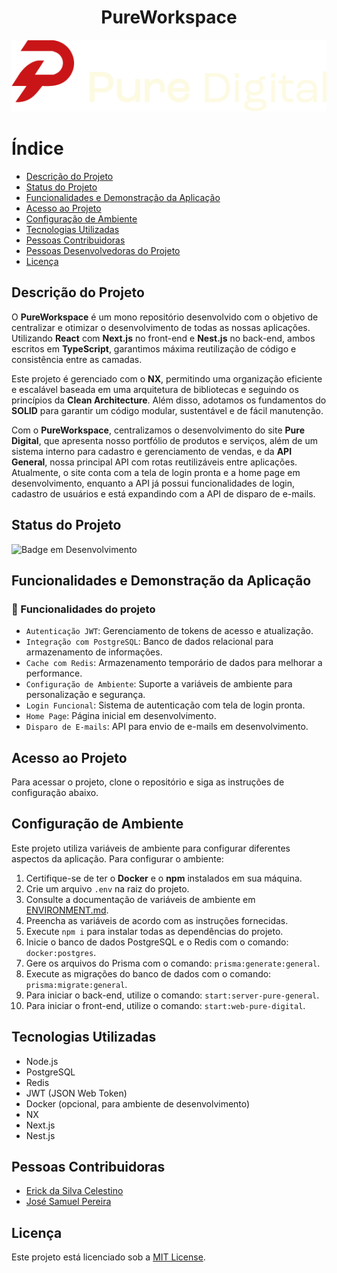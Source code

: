 <h1 align="center">PureWorkspace</h1>

<p align="center">
  <img loading="lazy" src="docs\img\logo.png" alt="PureWorkspace Logo"/>
</p>

# Índice

- [Descrição do Projeto](#descrição-do-projeto)
- [Status do Projeto](#status-do-projeto)
- [Funcionalidades e Demonstração da Aplicação](#funcionalidades-e-demonstração-da-aplicação)
- [Acesso ao Projeto](#acesso-ao-projeto)
- [Configuração de Ambiente](#configuração-de-ambiente)
- [Tecnologias Utilizadas](#tecnologias-utilizadas)
- [Pessoas Contribuidoras](#pessoas-contribuidoras)
- [Pessoas Desenvolvedoras do Projeto](#pessoas-desenvolvedoras)
- [Licença](#licença)

## Descrição do Projeto

O **PureWorkspace** é um mono repositório desenvolvido com o objetivo de centralizar e otimizar o desenvolvimento de todas as nossas aplicações. Utilizando **React** com **Next.js** no front-end e **Nest.js** no back-end, ambos escritos em **TypeScript**, garantimos máxima reutilização de código e consistência entre as camadas.

Este projeto é gerenciado com o **NX**, permitindo uma organização eficiente e escalável baseada em uma arquitetura de bibliotecas e seguindo os princípios da **Clean Architecture**. Além disso, adotamos os fundamentos do **SOLID** para garantir um código modular, sustentável e de fácil manutenção.

Com o **PureWorkspace**, centralizamos o desenvolvimento do site **Pure Digital**, que apresenta nosso portfólio de produtos e serviços, além de um sistema interno para cadastro e gerenciamento de vendas, e da **API General**, nossa principal API com rotas reutilizáveis entre aplicações. Atualmente, o site conta com a tela de login pronta e a home page em desenvolvimento, enquanto a API já possui funcionalidades de login, cadastro de usuários e está expandindo com a API de disparo de e-mails.

## Status do Projeto

![Badge em Desenvolvimento](http://img.shields.io/static/v1?label=STATUS&message=EM%20DESENVOLVIMENTO&color=GREEN&style=for-the-badge)

## Funcionalidades e Demonstração da Aplicação

### :hammer: Funcionalidades do projeto

- `Autenticação JWT`: Gerenciamento de tokens de acesso e atualização.
- `Integração com PostgreSQL`: Banco de dados relacional para armazenamento de informações.
- `Cache com Redis`: Armazenamento temporário de dados para melhorar a performance.
- `Configuração de Ambiente`: Suporte a variáveis de ambiente para personalização e segurança.
- `Login Funcional`: Sistema de autenticação com tela de login pronta.
- `Home Page`: Página inicial em desenvolvimento.
- `Disparo de E-mails`: API para envio de e-mails em desenvolvimento.

## Acesso ao Projeto

Para acessar o projeto, clone o repositório e siga as instruções de configuração abaixo.

## Configuração de Ambiente

Este projeto utiliza variáveis de ambiente para configurar diferentes aspectos da aplicação. Para configurar o ambiente:

1. Certifique-se de ter o **Docker** e o **npm** instalados em sua máquina.
2. Crie um arquivo `.env` na raiz do projeto.
3. Consulte a documentação de variáveis de ambiente em [ENVIRONMENT.md](./docs/ENVIRONMENT.md).
4. Preencha as variáveis de acordo com as instruções fornecidas.
5. Execute `npm i` para instalar todas as dependências do projeto.
6. Inicie o banco de dados PostgreSQL e o Redis com o comando: `docker:postgres`.
7. Gere os arquivos do Prisma com o comando: `prisma:generate:general`.
8. Execute as migrações do banco de dados com o comando: `prisma:migrate:general`.
9. Para iniciar o back-end, utilize o comando: `start:server-pure-general`.
10. Para iniciar o front-end, utilize o comando: `start:web-pure-digital`.

## Tecnologias Utilizadas

- Node.js
- PostgreSQL
- Redis
- JWT (JSON Web Token)
- Docker (opcional, para ambiente de desenvolvimento)
- NX
- Next.js
- Nest.js

## Pessoas Contribuidoras

- [Erick da Silva Celestino](https://github.com/ErickCelestino)
- [José Samuel Pereira](https://github.com/PuraFome)

## Licença

Este projeto está licenciado sob a [MIT License](./LICENSE).
